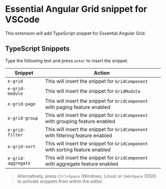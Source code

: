 # Essential Angular Grid snippet for VSCode

This extension will add TypeScript snippet for Essential Angular Grid.

## TypeScript Snippets

Type the following text and press `enter` to insert the snippet.

| Snippet       | Action       |
|---------------|--------------|
| `e-grid` | This will insert the snippet for `GridComponent` |
| `e-grid-module` | This will insert the snippet for `GridModule` |
| `e-grid-page` | This will insert the snippet for `GridComponent` with paging feature enabled |
| `e-grid-group` | This will insert the snippet for `GridComponent` with grouping feature enabled |
| `e-grid-filter` | This will insert the snippet for `GridComponent` with filtering feature enabled |
| `e-grid-sort` | This will insert the snippet for `GridComponent` with sorting feature enabled |
| `e-grid-aggregate` | This will insert the snippet for `GridComponent` with aggregate feature enabled |

> Alternatively, press `Ctrl+Space` (Windows, Linux) or `Cmd+Space` (OSX) to activate snippets from within the editor.